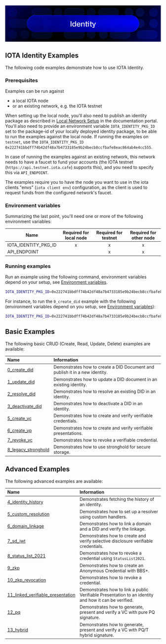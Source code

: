 ![banner](https://github.com/iotaledger/identity/raw/HEAD/.github/banner_identity.png)

## IOTA Identity Examples

The following code examples demonstrate how to use IOTA Identity.

### Prerequisites

Examples can be run against
- a local IOTA node
- or an existing network, e.g. the IOTA testnet

When setting up the local node, you'll also need to publish an identity package as described in
[Local Network Setup](https://docs.iota.org/iota-identity/getting-started/local-network-setup) in the documentation portal.
You'll also need to provide an environment variable `IOTA_IDENTITY_PKG_ID` set to the package-id of your locally deployed
identity package, to be able to run the examples against the local node.
If running the examples on `testnet`, use the `IOTA_IDENTITY_PKG_ID` `0x222741bbdff74b42df48a7b4733185e9b24becb8ccfbafe8eac864ab4e4cc555`.

In case of running the examples against an existing network, this network needs to have a faucet to fund your accounts (the IOTA testnet (`https://api.testnet.iota.cafe`) supports this), and you need to specify this via `API_ENDPOINT`.

The examples require you to have the node you want to use in the iota clients "envs" (`iota client env`) configuration, as the client is used to request funds from the configured network's faucet.

### Environment variables

Summarizing the last point, you'll need one or more of the following environment variables:

| Name                 | Required for local node | Required for testnet | Required for other node |
| -------------------- | :---------------------: | :------------------: | :---------------------: |
| IOTA_IDENTITY_PKG_ID |            x            |          x           |            x            |
| API_ENDPOINT         |                         |          x           |            x            |

### Running examples

Run an example using the following command, environment variables depend on your setup, see [Environment variables](#environment-variables).

```bash
IOTA_IDENTITY_PKG_ID=0x222741bbdff74b42df48a7b4733185e9b24becb8ccfbafe8eac864ab4e4cc555 cargo run --example <example-name>
```

For instance, to run the `0_create_did` example with the following (environment variables depend on you setup, see [Environment variables](#environment-variables)):

```bash
IOTA_IDENTITY_PKG_ID=0x222741bbdff74b42df48a7b4733185e9b24becb8ccfbafe8eac864ab4e4cc555 cargo run --release --example 0_create_did
```

## Basic Examples

The following basic CRUD (Create, Read, Update, Delete) examples are available:

| Name                                                    | Information                                                                 |
| :------------------------------------------------------ | :-------------------------------------------------------------------------- |
| [0_create_did](./0_basic/0_create_did.rs)               | Demonstrates how to create a DID Document and publish it in a new identity. |
| [1_update_did](./0_basic/1_update_did.rs)               | Demonstrates how to update a DID document in an existing identity.          |
| [2_resolve_did](./0_basic/2_resolve_did.rs)             | Demonstrates how to resolve an existing DID in an identity.                 |
| [3_deactivate_did](./0_basic/3_deactivate_did.rs)       | Demonstrates how to deactivate a DID in an identity.                        |
| [5_create_vc](./0_basic/5_create_vc.rs)                 | Demonstrates how to create and verify verifiable credentials.               |
| [6_create_vp](./0_basic/6_create_vp.rs)                 | Demonstrates how to create and verify verifiable presentations.             |
| [7_revoke_vc](./0_basic/7_revoke_vc.rs)                 | Demonstrates how to revoke a verifiable credential.                         |
| [8_legacy_stronghold](./0_basic/8_legacy_stronghold.rs) | Demonstrates how to use stronghold for secure storage.                      |                     |

## Advanced Examples

The following advanced examples are available:

| Name                                                                                   | Information                                                                                          |
| :------------------------------------------------------------------------------------- | :----------------------------------------------------------------------------------------------------|
| [4_identity_history](./1_advanced/4_identity_history.rs)                               | Demonstrates fetching the history of an identity.                                                    |
| [5_custom_resolution](./1_advanced/5_custom_resolution.rs)                             | Demonstrates how to set up a resolver using custom handlers.                                         |
| [6_domain_linkage](./1_advanced/6_domain_linkage)                                      | Demonstrates how to link a domain and a DID and verify the linkage.                                  |
| [7_sd_jwt](./1_advanced/7_sd_jwt)                                                      | Demonstrates how to create and verify selective disclosure verifiable credentials.                   |
| [8_status_list_2021](./1_advanced/8_status_list_2021.rs)                               | Demonstrates how to revoke a credential using `StatusList2021`.                                      |
| [9_zkp](./1_advanced/9_zkp.rs)                                                         | Demonstrates how to create an Anonymous Credential with BBS+.                                        |
| [10_zkp_revocation](./1_advanced/10_zkp_revocation.rs)                                 | Demonstrates how to revoke a credential.                                                             |
| [11_linked_verifiable_presentation](./1_advanced/11_linked_verifiable_presentation.rs) | Demonstrates how to link a public Verifiable Presentation to an identity and how it can be verified. |
| [12_pq](./1_advanced/12_pq.rs)                                                         | Demonstrates how to generate, present and verify a VC with pure PQ signature.                        |
| [13_hybrid](./1_advanced/13_hybrid.rs)                                                 | Demonstrates how to generate, present and verify a VC with PQ/T hybrid signature.                    |
